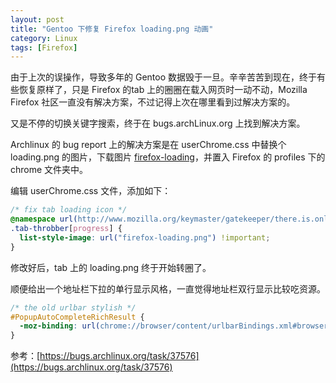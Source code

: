 ```yaml
---
layout: post
title: "Gentoo 下修复 Firefox loading.png 动画"
category: Linux
tags: [Firefox]
---
```


由于上次的误操作，导致多年的 Gentoo 数据毁于一旦。辛辛苦苦到现在，终于有些恢复原样了，只是 Firefox 的tab 上的圈圈在载入网页时一动不动，Mozilla Firefox 社区一直没有解决方案，不过记得上次在哪里看到过解决方案的。

又是不停的切换关键字搜索，终于在 bugs.archLinux.org 上找到解决方案。

<!-- more -->

Archlinux 的 bug report 上的解决方案是在 userChrome.css 中替换个 loading.png 的图片，下载图片 [firefox-loading](http://cdn.09hd.com/images/2014/06/firefox-loading.png)，并置入 Firefox 的 profiles 下的 chrome 文件夹中。

编辑 userChrome.css 文件，添加如下：

```css
/* fix tab loading icon */
@namespace url(http://www.mozilla.org/keymaster/gatekeeper/there.is.only.xul);
.tab-throbber[progress] {
  list-style-image: url("firefox-loading.png") !important;
}
```

修改好后，tab 上的 loading.png 终于开始转圈了。

顺便给出一个地址栏下拉的单行显示风格，一直觉得地址栏双行显示比较吃资源。

```css
/* the old urlbar stylish */
#PopupAutoCompleteRichResult {
  -moz-binding: url(chrome://browser/content/urlbarBindings.xml#browser-autocomplete-result-popup) !important;
}
```

参考：[https://bugs.archlinux.org/task/37576](https://bugs.archlinux.org/task/37576)
